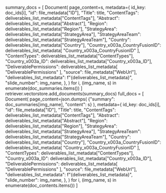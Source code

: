 summary_docs = [
            Document(
                page_content=s,
                metadata={
                    id_key: doc_ids[i],
                    "id": file_metadata["ID"],
                    "Title": title,
                    "ContentTags": deliverables_list_metadata["ContentTags"],
                    "Abstract": deliverables_list_metadata["Abstract"],
                    "Region": deliverables_list_metadata["Region"],
                    "StrategyArea": deliverables_list_metadata["StrategyArea"],
                    "StrategyAreaTeam": deliverables_list_metadata["StrategyAreaTeam"],
                    "Country": deliverables_list_metadata["Country"],
                    "Country_x003a_CountryFusionID": deliverables_list_metadata[
                        "Country_x003a_CountryFusionID"
                    ],
                    "ContentTypes": deliverables_list_metadata["ContentTypes"],
                    "Country_x003a_ID": deliverables_list_metadata["Country_x003a_ID"],
                    "DeliverablePermissions": deliverables_list_metadata[
                        "DeliverablePermissions"
                    ],
                    "source": file_metadata["WebUrl"],
                    "deliverables_list_metadata": f"{deliverables_list_metadata}",
                    "slide_number": img_name,
                },
            )
            for i, (img_name, s) in enumerate(doc_summaries.items())
        ]
        retriever.vectorstore.add_documents(summary_docs)
        full_docs = [
            Document(
                page_content=json.dumps(
                    {"summary": doc_summaries[img_name], "content": s}
                ),
                metadata={
                    id_key: doc_ids[i],
                    "id": file_metadata["ID"],
                    "Title": title,
                    "ContentTags": deliverables_list_metadata["ContentTags"],
                    "Abstract": deliverables_list_metadata["Abstract"],
                    "Region": deliverables_list_metadata["Region"],
                    "StrategyArea": deliverables_list_metadata["StrategyArea"],
                    "StrategyAreaTeam": deliverables_list_metadata["StrategyAreaTeam"],
                    "Country": deliverables_list_metadata["Country"],
                    "Country_x003a_CountryFusionID": deliverables_list_metadata[
                        "Country_x003a_CountryFusionID"
                    ],
                    "ContentTypes": deliverables_list_metadata["ContentTypes"],
                    "Country_x003a_ID": deliverables_list_metadata["Country_x003a_ID"],
                    "DeliverablePermissions": deliverables_list_metadata[
                        "DeliverablePermissions"
                    ],
                    "source": file_metadata["WebUrl"],
                    "deliverables_list_metadata": f"{deliverables_list_metadata}",
                    "slide_number": img_name,
                },
            )
            for i, (img_name, s) in enumerate(doc_contents.items())
        ]
